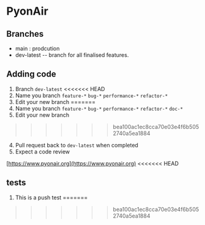 # PyonAir

## Branches

- main : prodcution
- dev-latest -- branch for all finalised features.

## Adding code

1. Branch `dev-latest`
<<<<<<< HEAD
2. Name you branch `feature-*` `bug-*` `performance-*` `refactor-*`
3. Edit your new branch
=======
2. Name you branch `feature-*` `bug-*` `performance-*` `refactor-*` `doc-*`
3. Edit your new branch 
>>>>>>> bea100ac1ec8cca70e03e4f6b5052740a5ea1884
4. Pull request back to `dev-latest` when completed
5. Expect a code review

[https://www.pyonair.org](https://www.pyonair.org)
<<<<<<< HEAD

## tests

1. This is a push test
=======
 
>>>>>>> bea100ac1ec8cca70e03e4f6b5052740a5ea1884
